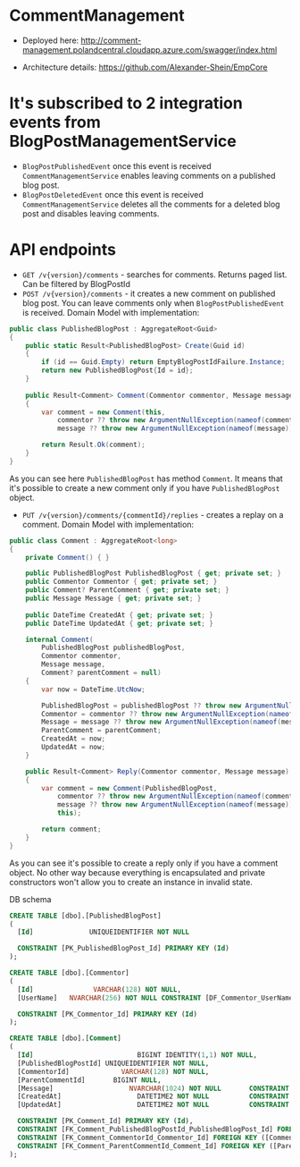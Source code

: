 # CommentManagement

- Deployed here: http://comment-management.polandcentral.cloudapp.azure.com/swagger/index.html

- Architecture details: https://github.com/Alexander-Shein/EmpCore

# It's subscribed to 2 integration events from BlogPostManagementService
- `BlogPostPublishedEvent` once this event is received `CommentManagementService` enables leaving comments on a published blog post.
- `BlogPostDeletedEvent` once this event is received `CommentManagementService` deletes all the comments for a deleted blog post and disables leaving comments.

# API endpoints
- `GET /v{version}/comments` - searches for comments. Returns paged list. Can be filtered by BlogPostId
- `POST /v{version}/comments` - it creates a new comment on published blog post. You can leave comments only when `BlogPostPublishedEvent` is received. Domain Model with implementation:
```csharp
public class PublishedBlogPost : AggregateRoot<Guid>
{
    public static Result<PublishedBlogPost> Create(Guid id)
    {
        if (id == Guid.Empty) return EmptyBlogPostIdFailure.Instance;
        return new PublishedBlogPost{Id = id};
    }
    
    public Result<Comment> Comment(Commentor commentor, Message message)
    {
        var comment = new Comment(this,
            commentor ?? throw new ArgumentNullException(nameof(commentor)),
            message ?? throw new ArgumentNullException(nameof(message)));

        return Result.Ok(comment);
    }
}
```
As you can see here `PublishedBlogPost` has method `Comment`. It means that it's possible to create a new comment only if you have `PublishedBlogPost` object. 
- `PUT /v{version}/comments/{commentId}/replies` - creates a replay on a comment. Domain Model with implementation:
```csharp
public class Comment : AggregateRoot<long>
{
    private Comment() { }

    public PublishedBlogPost PublishedBlogPost { get; private set; }
    public Commentor Commentor { get; private set; }
    public Comment? ParentComment { get; private set; }
    public Message Message { get; private set; }
    
    public DateTime CreatedAt { get; private set; }
    public DateTime UpdatedAt { get; private set; }

    internal Comment(
        PublishedBlogPost publishedBlogPost,
        Commentor commentor,
        Message message,
        Comment? parentComment = null)
    {
        var now = DateTime.UtcNow;

        PublishedBlogPost = publishedBlogPost ?? throw new ArgumentNullException(nameof(publishedBlogPost));
        Commentor = commentor ?? throw new ArgumentNullException(nameof(commentor));
        Message = message ?? throw new ArgumentNullException(nameof(message));
        ParentComment = parentComment;
        CreatedAt = now;
        UpdatedAt = now;
    }

    public Result<Comment> Reply(Commentor commentor, Message message)
    {
        var comment = new Comment(PublishedBlogPost,
            commentor ?? throw new ArgumentNullException(nameof(commentor)),
            message ?? throw new ArgumentNullException(nameof(message)),
            this);

        return comment;
    }
}
```
As you can see it's possible to create a reply only if you have a comment object. No other way because everything is encapsulated and private constructors won't allow you to create an instance in invalid state.

DB schema
```SQL
CREATE TABLE [dbo].[PublishedBlogPost]
(
  [Id]				UNIQUEIDENTIFIER NOT NULL

  CONSTRAINT [PK_PublishedBlogPost_Id] PRIMARY KEY (Id)
);

CREATE TABLE [dbo].[Commentor]
(
  [Id]				 VARCHAR(128) NOT NULL,
  [UserName]   NVARCHAR(256) NOT NULL CONSTRAINT [DF_Commentor_UserName] DEFAULT '',

  CONSTRAINT [PK_Commentor_Id] PRIMARY KEY (Id)
);

CREATE TABLE [dbo].[Comment]
(
  [Id]					        BIGINT IDENTITY(1,1) NOT NULL,
  [PublishedBlogPostId]	UNIQUEIDENTIFIER NOT NULL,
  [CommentorId]			    VARCHAR(128) NOT NULL,
  [ParentCommentId]		  BIGINT NULL,
  [Message]				      NVARCHAR(1024) NOT NULL		CONSTRAINT [DF_Comment_Message] DEFAULT '',
  [CreatedAt]				    DATETIME2 NOT NULL			CONSTRAINT [DF_Comment_CreatedAt] DEFAULT GETDATE(),
  [UpdatedAt]				    DATETIME2 NOT NULL			CONSTRAINT [DF_Comment_UpdatedAt] DEFAULT GETDATE(),

  CONSTRAINT [PK_Comment_Id] PRIMARY KEY (Id),
  CONSTRAINT [FK_Comment_PublishedBlogPostId_PublishedBlogPost_Id] FOREIGN KEY ([PublishedBlogPostId]) REFERENCES [dbo].[PublishedBlogPost]([Id]),
  CONSTRAINT [FK_Comment_CommentorId_Commentor_Id] FOREIGN KEY ([CommentorId]) REFERENCES [dbo].[Commentor]([Id]),
  CONSTRAINT [FK_Comment_ParentCommentId_Comment_Id] FOREIGN KEY ([ParentCommentId]) REFERENCES [dbo].[Comment]([Id])
);



```
